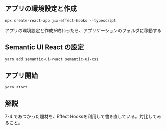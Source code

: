 

## アプリの環境設定と作成

```shell script
npx create-react-app jsx-effect-hooks --typescript
```

アプリの環境設定と作成が終わったら、アプリケーションのフォルダに移動する

## Semantic UI React の設定
```shell script
yarn add semantic-ui-react semantic-ui-css
```

## アプリ開始

```shell script
yarn start
```

## 解説

7-4 であつかった題材を、Effect Hooksを利用して書き直している。対比してみること。
